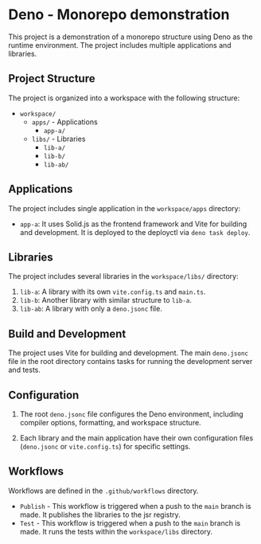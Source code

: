 # Deno - Monorepo demonstration

This project is a demonstration of a monorepo structure using Deno as the
runtime environment. The project includes multiple applications and libraries.

## Project Structure

The project is organized into a workspace with the following structure:

- `workspace/`
  - `apps/` - Applications
    - `app-a/`
  - `libs/` - Libraries
    - `lib-a/`
    - `lib-b/`
    - `lib-ab/`

## Applications

The project includes single application in the `workspace/apps` directory:

- `app-a`: It uses Solid.js as the frontend framework and Vite for building and
  development. It is deployed to the deployctl via `deno task deploy`.

## Libraries

The project includes several libraries in the `workspace/libs/` directory:

1. `lib-a`: A library with its own `vite.config.ts` and `main.ts`.
2. `lib-b`: Another library with similar structure to `lib-a`.
3. `lib-ab`: A library with only a `deno.jsonc` file.

## Build and Development

The project uses Vite for building and development. The main `deno.jsonc` file in
the root directory contains tasks for running the development server and tests.

## Configuration

1. The root `deno.jsonc` file configures the Deno environment, including compiler
   options, formatting, and workspace structure.

2. Each library and the main application have their own configuration files
   (`deno.jsonc` or `vite.config.ts`) for specific settings.

## Workflows

Workflows are defined in the `.github/workflows` directory.

- `Publish` - This workflow is triggered when a push to the `main` branch is made.
  It publishes the libraries to the jsr registry.
- `Test` - This workflow is triggered when a push to the `main` branch is made. It
  runs the tests within the `workspace/libs` directory.

